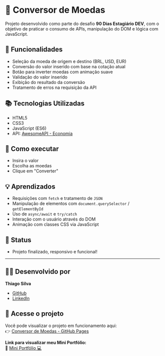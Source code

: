 # 💱 Conversor de Moedas

Projeto desenvolvido como parte do desafio **90 Dias Estagiário DEV**, com o objetivo de praticar o consumo de APIs, manipulação do DOM e lógica com JavaScript.

## 🧩 Funcionalidades

- Seleção da moeda de origem e destino (BRL, USD, EUR)
- Conversão do valor inserido com base na cotação atual
- Botão para inverter moedas com animação suave
- Validação do valor inserido
- Exibição do resultado da conversão
- Tratamento de erros na requisição da API

## 📚 Tecnologias Utilizadas

- HTML5
- CSS3
- JavaScript (ES6)
- API: [AwesomeAPI - Economia](https://docs.awesomeapi.com.br/api-de-moedas)

## 🚀 Como executar

- Insira o valor
- Escolha as moedas
- Clique em "Converter"

## 💡 Aprendizados

- Requisições com `fetch` e tratamento de `JSON`
- Manipulação de elementos com `document.querySelector` / `getElementById`
- Uso de `async/await` e `try/catch`
- Interação com o usuário através do DOM
- Animação com classes CSS via JavaScript

## 📌 Status
- Projeto finalizado, responsivo e funcional! 

---

## 🧑‍💻 Desenvolvido por

**Thiago Silva**  
- [GitHub](https://github.com/thiagogosilva)
- [LinkedIn](https://www.linkedin.com/in/thiagogosilva)
## 🔗 Acesse o projeto

Você pode visualizar o projeto em funcionamento aqui:  
👉 [Conversor de Moedas - GitHub Pages](https://thiagogosilva.github.io/conversor-moedas/)

**Link para visualizar meu Mini Portfólio:**  
🔗 [Mini Portfólio 💻](https://thiagogosilva.github.io/desafio-90dias-dev/)